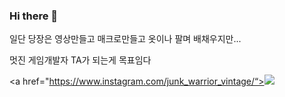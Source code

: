 ### Hi there 👋

일단 당장은 영상만들고 매크로만들고 옷이나 팔며 배채우지만...

멋진 게임개발자 TA가 되는게 목표임다

<a href="https://www.instagram.com/junk_warrior_vintage/“><img src="https://img.shields.io/badge/Instagram-E4405F?style=flat-square&logo=Instagram&logoColor=white&link=https://www.instagram.com/hongssup"/></a>

<!--
**HelloZOOO/HelloZOOO** is a ✨ _special_ ✨ repository because its `README.md` (this file) appears on your GitHub profile.

Here are some ideas to get you started:

- 🔭 I’m currently working on ...
- 🌱 I’m currently learning ...
- 👯 I’m looking to collaborate on ...
- 🤔 I’m looking for help with ...
- 💬 Ask me about ...
- 📫 How to reach me: ...
- 😄 Pronouns: ...
- ⚡ Fun fact: ...
-->
